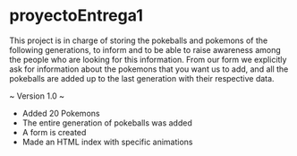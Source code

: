 # proyectoEntrega1

This project is in charge of storing the pokeballs and pokemons of the following generations, to inform and to be able to raise awareness among the people who are looking for this information. From our form we explicitly ask for information about the pokemons that you want us to add, and all the pokeballs are added up to the last generation with their respective data.

~ Version 1.0 ~  

- Added 20 Pokemons 
- The entire generation of pokeballs was added
- A form is created
- Made an HTML index with specific animations

